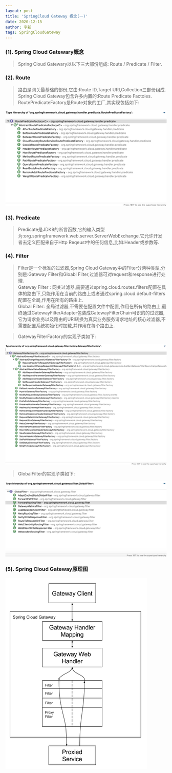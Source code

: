 ```yaml
---
layout: post
title: 'SpringCloud Gateway 概念(一)'
date: 2020-12-15
author: 李新
tags: SpringCloudGateway
---
```


### (1). Spring Cloud Gatewary概念
> Spring Cloud Gatewary以以下三大部份组成: Route / Predicate / Filter.

### (2). Route
> 路由是网关最基础的部份,它由:Route ID,Target URI,Collection<Predicate>三部份组成.   
> Spring Cloud Gateway包含许多内置的:Route Predicate Factoies. 
> RoutePredicateFactory是Route对象的工厂,其实现包括如下:

!["RoutePredicateFactory"](/assets/spring-cloud-gateway/imgs/spring-cloud-gateway-route-predicate-factory.jpg)


### (3). Predicate
> Predicate是JDK8的断言函数,它的输入类型为:org.springframework.web.server.ServerWebExchange.它允许开发者去定义匹配来自于Http Reqeust中的任何信息,比如:Header或参数等.    

### (4). Filter
> Filter是一个标准的过滤器,Spring Cloud Gateway中的Filter分两种类型,分别是:Gateway Filter和Gloabl Filter,过滤器可对request和response进行处理.   
> Gateway Filter : 网关过滤器,需要通过spring.cloud.routes.filters配置在具体的路由下,只能作用在当前的路由上或者通过spring.cloud.default-filters配置在全局,作用在所有的路由上.   
> Global Filter: 全局过滤器,不需要在配置文件中配置,作用在所有的路由上,最终通过GatewayFilterAdapter包装成GatewayFilterChain可识的的过滤器,它为请求业务以及路由的URI转换为真实业务服务请求地址的核心过滤器,不需要配置系统初始化时加载,并作用在每个路由上.   

> GatewayFilterFactory的实现子类如下:

!["GatewayFilterFactory实现子类"](/assets/spring-cloud-gateway/imgs/spring-cloud-gateway-gateway-filter-factory.jpg)

> GlobalFilter的实现子类如下:

!["GlobalFilter的实现子类"](/assets/spring-cloud-gateway/imgs/spring-cloud-gateway-global-filter.jpg)


### (5). Spring Cloud Gateway原理图

!["Spring Cloud Gateway原理"](/assets/spring-cloud-gateway/imgs/spring_cloud_gateway_diagram.png)
